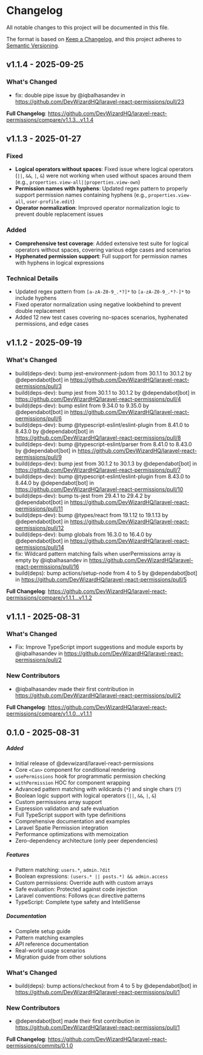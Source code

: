 # Changelog

All notable changes to this project will be documented in this file.

The format is based on [Keep a Changelog](https://keepachangelog.com/en/1.0.0/), and this project
adheres to [Semantic Versioning](https://semver.org/spec/v2.0.0.html).

## v1.1.4 - 2025-09-25

### What's Changed

- fix: double pipe issue by @iqbalhasandev in
  https://github.com/DevWizardHQ/laravel-react-permissions/pull/23

**Full Changelog**: https://github.com/DevWizardHQ/laravel-react-permissions/compare/v1.1.3...v1.1.4

## v1.1.3 - 2025-01-27

### Fixed

- **Logical operators without spaces**: Fixed issue where logical operators (`||`, `&&`, `|`, `&`)
  were not working when used without spaces around them (e.g.,
  `properties.view-all||properties.view-own`)
- **Permission names with hyphens**: Updated regex pattern to properly support permission names
  containing hyphens (e.g., `properties.view-all`, `user-profile.edit`)
- **Operator normalization**: Improved operator normalization logic to prevent double replacement
  issues

### Added

- **Comprehensive test coverage**: Added extensive test suite for logical operators without spaces,
  covering various edge cases and scenarios
- **Hyphenated permission support**: Full support for permission names with hyphens in logical
  expressions

### Technical Details

- Updated regex pattern from `[a-zA-Z0-9_.*?]*` to `[a-zA-Z0-9_.*?-]*` to include hyphens
- Fixed operator normalization using negative lookbehind to prevent double replacement
- Added 12 new test cases covering no-spaces scenarios, hyphenated permissions, and edge cases

## v1.1.2 - 2025-09-19

### What's Changed

- build(deps-dev): bump jest-environment-jsdom from 30.1.1 to 30.1.2 by @dependabot[bot] in
  https://github.com/DevWizardHQ/laravel-react-permissions/pull/3
- build(deps-dev): bump jest from 30.1.1 to 30.1.2 by @dependabot[bot] in
  https://github.com/DevWizardHQ/laravel-react-permissions/pull/4
- build(deps-dev): bump eslint from 9.34.0 to 9.35.0 by @dependabot[bot] in
  https://github.com/DevWizardHQ/laravel-react-permissions/pull/6
- build(deps-dev): bump @typescript-eslint/eslint-plugin from 8.41.0 to 8.43.0 by @dependabot[bot]
  in https://github.com/DevWizardHQ/laravel-react-permissions/pull/8
- build(deps-dev): bump @typescript-eslint/parser from 8.41.0 to 8.43.0 by @dependabot[bot] in
  https://github.com/DevWizardHQ/laravel-react-permissions/pull/9
- build(deps-dev): bump jest from 30.1.2 to 30.1.3 by @dependabot[bot] in
  https://github.com/DevWizardHQ/laravel-react-permissions/pull/7
- build(deps-dev): bump @typescript-eslint/eslint-plugin from 8.43.0 to 8.44.0 by @dependabot[bot]
  in https://github.com/DevWizardHQ/laravel-react-permissions/pull/10
- build(deps-dev): bump ts-jest from 29.4.1 to 29.4.2 by @dependabot[bot] in
  https://github.com/DevWizardHQ/laravel-react-permissions/pull/11
- build(deps-dev): bump @types/react from 19.1.12 to 19.1.13 by @dependabot[bot] in
  https://github.com/DevWizardHQ/laravel-react-permissions/pull/12
- build(deps-dev): bump globals from 16.3.0 to 16.4.0 by @dependabot[bot] in
  https://github.com/DevWizardHQ/laravel-react-permissions/pull/14
- fix: Wildcard pattern matching fails when userPermissions array is empty by @iqbalhasandev in
  https://github.com/DevWizardHQ/laravel-react-permissions/pull/16
- build(deps): bump actions/setup-node from 4 to 5 by @dependabot[bot] in
  https://github.com/DevWizardHQ/laravel-react-permissions/pull/5

**Full Changelog**: https://github.com/DevWizardHQ/laravel-react-permissions/compare/v1.1.1...v1.1.2

## v1.1.1 - 2025-08-31

### What's Changed

- Fix: Improve TypeScript import suggestions and module exports by @iqbalhasandev in
  https://github.com/DevWizardHQ/laravel-react-permissions/pull/2

### New Contributors

- @iqbalhasandev made their first contribution in
  https://github.com/DevWizardHQ/laravel-react-permissions/pull/2

**Full Changelog**: https://github.com/DevWizardHQ/laravel-react-permissions/compare/v1.1.0...v1.1.1

## 0.1.0 - 2025-08-31

##### Added

- Initial release of @devwizard/laravel-react-permissions
- Core `<Can>` component for conditional rendering
- `usePermissions` hook for programmatic permission checking
- `withPermission` HOC for component wrapping
- Advanced pattern matching with wildcards (`*`) and single chars (`?`)
- Boolean logic support with logical operators (`||`, `&&`, `|`, `&`)
- Custom permissions array support
- Expression validation and safe evaluation
- Full TypeScript support with type definitions
- Comprehensive documentation and examples
- Laravel Spatie Permission integration
- Performance optimizations with memoization
- Zero-dependency architecture (only peer dependencies)

##### Features

- Pattern matching: `users.*`, `admin.?dit`
- Boolean expressions: `(users.* || posts.*) && admin.access`
- Custom permissions: Override auth with custom arrays
- Safe evaluation: Protected against code injection
- Laravel conventions: Follows `@can` directive patterns
- TypeScript: Complete type safety and IntelliSense

##### Documentation

- Complete setup guide
- Pattern matching examples
- API reference documentation
- Real-world usage scenarios
- Migration guide from other solutions

### What's Changed

- build(deps): bump actions/checkout from 4 to 5 by @dependabot[bot] in
  https://github.com/DevWizardHQ/laravel-react-permissions/pull/1

### New Contributors

- @dependabot[bot] made their first contribution in
  https://github.com/DevWizardHQ/laravel-react-permissions/pull/1

**Full Changelog**: https://github.com/DevWizardHQ/laravel-react-permissions/commits/0.1.0
